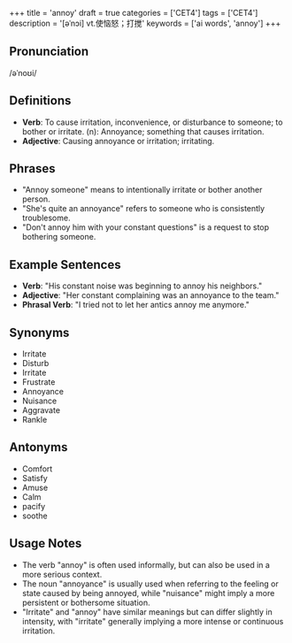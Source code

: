 +++
title = 'annoy'
draft = true
categories = ['CET4']
tags = ['CET4']
description = '[əˈnɔi] vt.使恼怒；打搅'
keywords = ['ai words', 'annoy']
+++

## Pronunciation
/əˈnoʊi/

## Definitions
- **Verb**: To cause irritation, inconvenience, or disturbance to someone; to bother or irritate. (n): Annoyance; something that causes irritation.
- **Adjective**: Causing annoyance or irritation; irritating.

## Phrases
- "Annoy someone" means to intentionally irritate or bother another person.
- "She's quite an annoyance" refers to someone who is consistently troublesome.
- "Don't annoy him with your constant questions" is a request to stop bothering someone.

## Example Sentences
- **Verb**: "His constant noise was beginning to annoy his neighbors."
- **Adjective**: "Her constant complaining was an annoyance to the team."
- **Phrasal Verb**: "I tried not to let her antics annoy me anymore."

## Synonyms
- Irritate
- Disturb
- Irritate
- Frustrate
- Annoyance
- Nuisance
- Aggravate
- Rankle

## Antonyms
- Comfort
- Satisfy
- Amuse
- Calm
- pacify
- soothe

## Usage Notes
- The verb "annoy" is often used informally, but can also be used in a more serious context.
- The noun "annoyance" is usually used when referring to the feeling or state caused by being annoyed, while "nuisance" might imply a more persistent or bothersome situation.
- "Irritate" and "annoy" have similar meanings but can differ slightly in intensity, with "irritate" generally implying a more intense or continuous irritation.
